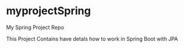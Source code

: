 # myprojectSpring
My Spring Project Repo


This Project Contains have detals how to work in Spring Boot with JPA
